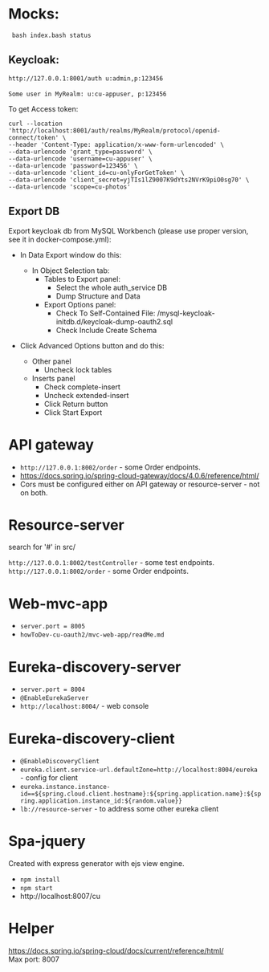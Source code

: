 # Mocks:
` bash index.bash status`


## Keycloak:
`http://127.0.0.1:8001/auth u:admin,p:123456`
<br><br>
`Some user in MyRealm: u:cu-appuser, p:123456`

To get Access token:<br>
````
curl --location 'http://localhost:8001/auth/realms/MyRealm/protocol/openid-connect/token' \
--header 'Content-Type: application/x-www-form-urlencoded' \
--data-urlencode 'grant_type=password' \
--data-urlencode 'username=cu-appuser' \
--data-urlencode 'password=123456' \
--data-urlencode 'client_id=cu-onlyForGetToken' \
--data-urlencode 'client_secret=yjTIs1lZ9007K9dYts2NVrK9piO0sg70' \
--data-urlencode 'scope=cu-photos'
````



## Export DB

Export keycloak db from MySQL Workbench (please use proper version, see it in docker-compose.yml):


- In Data Export window do this:

  - In Object Selection tab:
    - Tables to Export panel:
      - Select the whole auth_service DB
      - Dump Structure and Data
    - Export Options panel:
      - Check To Self-Contained File: <your-repos-dir>/mysql-keycloak-initdb.d/keycloak-dump-oauth2.sql
      - Check Include Create Schema
- Click Advanced Options button and do this:
  - Other panel
    - Uncheck lock tables
  - Inserts panel
    - Check complete-insert
    - Uncheck extended-insert
    - Click Return button
    - Click Start Export

# API gateway

- `http://127.0.0.1:8002/order` - some Order endpoints.
- https://docs.spring.io/spring-cloud-gateway/docs/4.0.6/reference/html/
- Cors must be configured either on API gateway or resource-server - not on both.

# Resource-server
search for '#' in src/

`http://127.0.0.1:8002/testController` - some test endpoints.
`http://127.0.0.1:8002/order` - some Order endpoints.

# Web-mvc-app

- `server.port = 8005`
- `howToDev-cu-oauth2/mvc-web-app/readMe.md`


# Eureka-discovery-server

- `server.port = 8004`
- `@EnableEurekaServer`
- `http://localhost:8004/` - web console

# Eureka-discovery-client
- `@EnableDiscoveryClient`
- `eureka.client.service-url.defaultZone=http://localhost:8004/eureka` - config for client
- `eureka.instance.instance-id==${spring.cloud.client.hostname}:${spring.application.name}:${spring.application.instance_id:${random.value}}`
- `lb://resource-server` - to address some other eureka client

# Spa-jquery
Created with express generator with ejs view engine.
- `npm install`
- `npm start`
- http://localhost:8007/cu

# Helper
https://docs.spring.io/spring-cloud/docs/current/reference/html/ <br>
Max port: 8007

